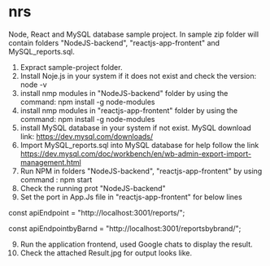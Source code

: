 # nrs
Node, React and MySQL database sample project.
In sample zip folder will contain folders "NodeJS-backend", "reactjs-app-frontent" and MySQL_reports.sql.
1) Expract sample-project folder.
2) Install Noje.js in your system if it does not exist and check the version: node -v 
3) install nmp modules in "NodeJS-backend" folder by using the command: npm install -g node-modules
3) install nmp modules in "reactjs-app-frontent" folder by using the command: npm install -g node-modules
4) install MySQL database in your system if not exist. MySQL download link: https://dev.mysql.com/downloads/
5) Import MySQL_reports.sql into MySQL database for help follow the link https://dev.mysql.com/doc/workbench/en/wb-admin-export-import-management.html
6) Run NPM in folders "NodeJS-backend", "reactjs-app-frontent" by using command : npm start
7) Check the running prot "NodeJS-backend" 
8) Set the port in App.Js file in "reactjs-app-frontent" for below lines

const apiEndpoint = "http://localhost:3001/reports/";

const apiEndpointbyBarnd = "http://localhost:3001/reportsbybrand/";

9) Run the application frontend, used Google chats to display the result.
10) Check the attached Result.jpg for output looks like.
